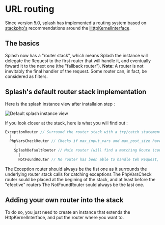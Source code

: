URL routing
=============================

Since version 5.0, splash has implemented a routing system based on [stackphp's](http://stackphp.com/) recommendations around the [HttpKernelInterface](https://github.com/symfony/symfony/blob/master/src/Symfony/Component/HttpKernel/HttpKernelInterface.php).

The basics
---------------------

Splash now has a "router stack", which means Splash the instance will delegate the Request to the first router that will handle it, and eventually foward it to the next one (the "fallback router").
**Note:** A router is not inevitably the final handler of the request. Some router can, in fact, be considered as filters.

Splash's default router stack implementation
-------------------
Here is the splash instance view after installaion step :

![Default splash instance view](https://raw.githubusercontent.com/thecodingmachine/mvc.splash/5.0/doc/images/splash_instance.png "Default splash instance view")

If you look closer at the stack, here is what you will find out :

```php
ExceptionRouter // Surround the router stack with a try/catch statement, and handle Exceptions display
  |
  PhpVarsCheckRouter // Checks if max_input_vars and max_post_size have not been exeeded
    |
    SplashDefaultRouter // Main router (will find a matching Route (controller / actions), and return the HTML
      |
      NotFoundRouter // No router has been able to handle teh Request, return a 404 response
```

The Exception router should always be the fist one as it surrounds the underlying router stack calls for catching exceptions
The PhpVarsCheck router sould be placed at the begining of the stack, and at least before the "efective" routers
The NotFoundRouter sould always be the last one.

Adding your own router into the stack
------------------
To do so, you just need to create an instance that extends the HttpKernelInterface, and put the router where you want to.

